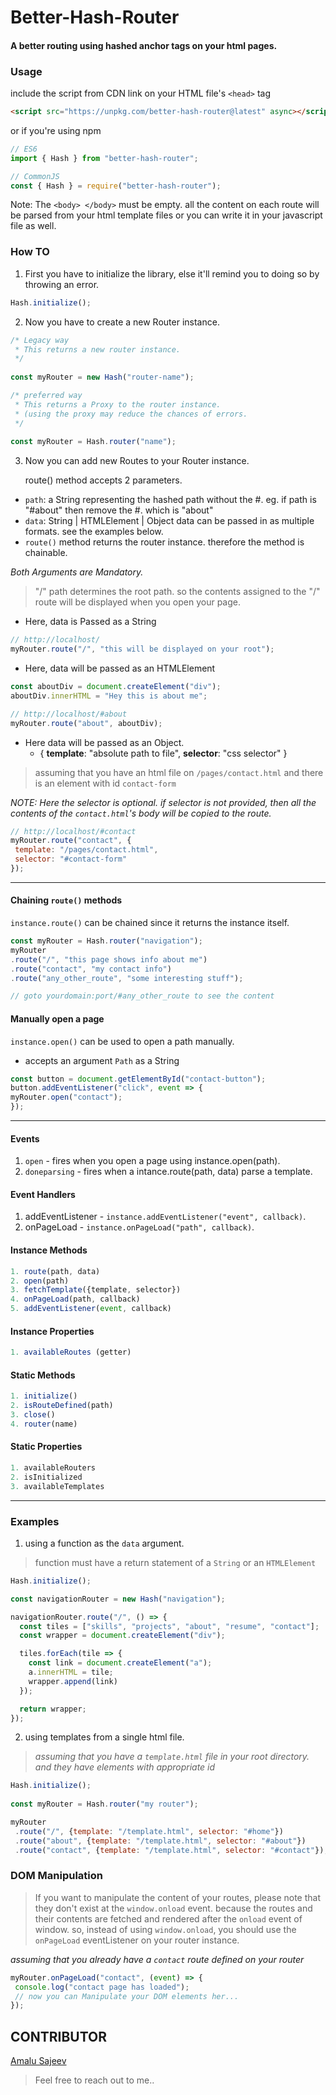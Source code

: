 # Better-Hash-Router
#### A better routing using hashed anchor tags on your html pages.

### Usage

include the script from CDN link on your HTML file's ``<head>`` tag

```html
<script src="https://unpkg.com/better-hash-router@latest" async></script>
```
or if you're using npm

```javascript
// ES6
import { Hash } from "better-hash-router";

// CommonJS
const { Hash } = require("better-hash-router");
```
 Note: The ``<body> </body>`` must be empty. all the content on each route will be parsed from your html template files or you can write it in your javascript file as well.

### How TO

1. First you have to initialize the library, else it'll remind you to doing so by throwing an error. 

```javascript
Hash.initialize();
```
2. Now you have to create a new Router instance.
```javascript
/* Legacy way
 * This returns a new router instance. 
 */
 
const myRouter = new Hash("router-name");

/* preferred way
 * This returns a Proxy to the router instance. 
 * (using the proxy may reduce the chances of errors.
 */ 
 
const myRouter = Hash.router("name");
```
3. Now you can add new Routes to your Router instance.

   route() method accepts 2 parameters. 
  * ``path``: a String representing the hashed path without the #. 
     eg. if path is "#about" then remove the #. which is "about"
  * ``data``: String | HTMLElement | Object
     data can be passed in as multiple formats. see the examples below.
  * ``route()`` method returns the router instance. therefore the method is chainable.
     
   _Both Arguments are Mandatory._
 
 > "/" path determines the root path. so the contents assigned to the "/" route will be displayed when you open your page.
 
 
- Here, data is Passed as a String

```javascript
// http://localhost/
myRouter.route("/", "this will be displayed on your root");
```

- Here, data will be passed as an HTMLElement

```javascript
const aboutDiv = document.createElement("div");
aboutDiv.innerHTML = "Hey this is about me";

// http://localhost/#about
myRouter.route("about", aboutDiv);
```

- Here data will be passed as an Object.
  * { **template**: "absolute path to file", **selector**: "css selector" }
 
 > assuming that you have an html file on ``/pages/contact.html`` and there is an element with id ``contact-form``
 
 _NOTE: Here the selector is optional._
 _if selector is not provided, then all the contents of the ``contact.html``'s body will be copied to the route._

```javascript
// http://localhost/#contact
myRouter.route("contact", { 
 template: "/pages/contact.html", 
 selector: "#contact-form" 
});
```
****

#### Chaining ``route()`` methods
``instance.route()`` can be chained since it returns the instance itself.

```javascript
const myRouter = Hash.router("navigation");
myRouter
.route("/", "this page shows info about me")
.route("contact", "my contact info")
.route("any_other_route", "some interesting stuff"); 

// goto yourdomain:port/#any_other_route to see the content
```
#### Manually open a page
 
``instance.open()`` can be used to open a path manually.
- accepts an argument ``Path`` as a String

```javascript
const button = document.getElementById("contact-button");
button.addEventListener("click", event => {
myRouter.open("contact");
});
```
****
#### Events

1. ``open`` - fires when you open a page using instance.open(path).
2. ``doneparsing`` - fires when a intance.route(path, data) parse a template.

#### Event Handlers

1. addEventListener - ``instance.addEventListener("event", callback)``.
2. onPageLoad - ``instance.onPageLoad("path", callback)``.

#### Instance Methods

```javascript
1. route(path, data)
2. open(path)
3. fetchTemplate({template, selector})
4. onPageLoad(path, callback)
5. addEventListener(event, callback)
```

#### Instance Properties

```javascript
1. availableRoutes (getter)
```
#### Static Methods

```javascript
1. initialize()
2. isRouteDefined(path)
3. close()
4. router(name)
```
#### Static Properties

```javascript
1. availableRouters
2. isInitialized
3. availableTemplates
```

****
 
 ### Examples

1. using a function as the ``data`` argument.
 > function must have a return statement of a ``String`` or an ``HTMLElement``
 
```javascript
Hash.initialize();

const navigationRouter = new Hash("navigation");

navigationRouter.route("/", () => {
  const tiles = ["skills", "projects", "about", "resume", "contact"];
  const wrapper = document.createElement("div");

  tiles.forEach(tile => {
    const link = document.createElement("a");
    a.innerHTML = tile;
    wrapper.append(link)
  });

  return wrapper;
});
```
2. using templates from a single html file.
 > _assuming that you have a ``template.html`` file in your root directory. and they have elements with appropriate id_
 
```javascript
Hash.initialize();
 
const myRouter = Hash.router("my router");

myRouter
 .route("/", {template: "/template.html", selector: "#home"})
 .route("about", {template: "/template.html", selector: "#about"})
 .route("contact", {template: "/template.html", selector: "#contact"});
```
 
### DOM Manipulation
> If you want to manipulate the content of your routes, please note that they don't exist at the ``window.onload`` event. because the routes and their contents are fetched and rendered after the ``onload`` event of window. so, instead of using ``window.onload``, you should use the ``onPageLoad`` eventListener on your router instance.
 
_assuming that you already have a ``contact`` route defined on your router_
 
 ```javascript
 myRouter.onPageLoad("contact", (event) => {
  console.log("contact page has loaded");
  // now you can Manipulate your DOM elements her...
 });
 ```
 
 
 
## CONTRIBUTOR
[Amalu Sajeev](https://www.amalusajeev.me)

> Feel free to reach out to me..
